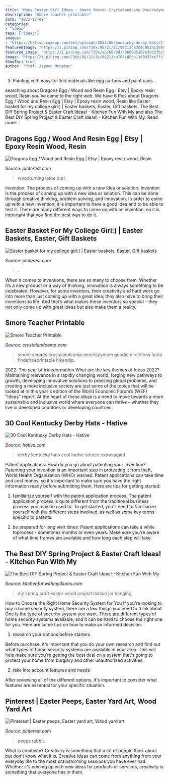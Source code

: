 ```yaml
---
title: "Mens Easter Gift Ideas ~ Smore Smores Crystalandcomp Onecrazymom Goodie Directions Fanta Findafreeprintable Hikendip"
description: "Smore teacher printable"
date: "2022-12-08"
categories:
- "ideas"
tags: ["ideas"]
images:
- "https://hative.com/wp-content/uploads/2014/06/kentucky-derby-hats/17-kentucky-derby-hats.jpg"
featuredImage: "https://i.pinimg.com/736x/96/21/3c/96213ca704c853a1160037ee7fc15c0f.jpg"
featured_image: "https://i.pinimg.com/736x/ab/60/9d/ab609d5107e3bd3fbc5985cec260d4c0--college-girls-gift-baskets.jpg"
image: "https://i.pinimg.com/736x/96/21/3c/96213ca704c853a1160037ee7fc15c0f.jpg"
ShowToc: true
author: "Prof. Jayson Monahan"
---
```



3. Painting with easy-to-find materials like egg cartons and paint cans.

	

		
searching about Dragons Egg / Wood and Resin Egg | Etsy | Epoxy resin wood, Resin you've came to the right web. We have 6 Pics about Dragons Egg / Wood and Resin Egg | Etsy | Epoxy resin wood, Resin like Easter basket for my college girl:) | Easter baskets, Easter, Gift baskets, The Best DIY Spring Project &amp; Easter Craft Ideas! - Kitchen Fun With My and also The Best DIY Spring Project &amp; Easter Craft Ideas! - Kitchen Fun With My. Read more:
		
    
## Dragons Egg / Wood And Resin Egg | Etsy | Epoxy Resin Wood, Resin

<img loading=lazy src="https://i.pinimg.com/736x/22/b8/4b/22b84b559ad50b4f95dfff1f96986cdb.jpg" onerror="this.onerror=null;this.src='https://tse4.mm.bing.net/th?id=OIP.TI1EcvRwJnQzgpMwCzoIfAHaKD&amp;pid=15.1';" alt="Dragons Egg / Wood and Resin Egg | Etsy | Epoxy resin wood, Resin">

_Source: pinterest.com_

>woodturning lathe burl. 

	

Invention: The process of coming up with a new idea or solution.
Invention is the process of coming up with a new idea or solution. This can be done through creative thinking, problem solving, and innovation. In order to come up with a new invention, it is important to have a good idea and to be able to test it. There are many different ways to come up with an invention, so it is important that you find the best way to do it.

    
## Easter Basket For My College Girl:) | Easter Baskets, Easter, Gift Baskets

<img loading=lazy src="https://i.pinimg.com/736x/ab/60/9d/ab609d5107e3bd3fbc5985cec260d4c0--college-girls-gift-baskets.jpg" onerror="this.onerror=null;this.src='https://tse2.mm.bing.net/th?id=OIP.B0kyqod3Orl2UECUEp1Z3gHaJ3&amp;pid=15.1';" alt="Easter basket for my college girl:) | Easter baskets, Easter, Gift baskets">

_Source: pinterest.com_

>. 

	

When it comes to inventions, there are so many to choose from. Whether it’s a new product or a way of thinking, innovation is always something to be celebrated. However, for some inventors, their creativity and hard work go into more than just coming up with a great idea; they also have to bring their inventions to life. And that’s what makes these inventors so special – they not only come up with great ideas but also make them a reality.

    
## Smore Teacher Printable

<img loading=lazy src="https://crystalandcomp.com/wp-content/uploads/2011/05/smore-printable-for-your-teacher.jpg" onerror="this.onerror=null;this.src='https://tse4.mm.bing.net/th?id=OIP.xJswVHwpeJ2urzapXUni_wHaLH&amp;pid=15.1';" alt="Smore Teacher Printable">

_Source: crystalandcomp.com_

>smore smores crystalandcomp onecrazymom goodie directions fanta findafreeprintable hikendip. 

	

2022: The year of transformation
What are the key themes of Ideas 2022? Maintaining relevance in a rapidly changing world, forging new pathways to growth, developing innovative solutions to pressing global problems, and creating a more inclusive society are just some of the topics that will be looked at in this year's edition of the World Economic Forum’s (WEF) "Ideas" report. At the heart of these ideas is a need to move towards a more sustainable and inclusive world where everyone can thrive – whether they live in developed countries or developing countries.

    
## 30 Cool Kentucky Derby Hats - Hative

<img loading=lazy src="https://hative.com/wp-content/uploads/2014/06/kentucky-derby-hats/17-kentucky-derby-hats.jpg" onerror="this.onerror=null;this.src='https://tse3.mm.bing.net/th?id=OIP.FTFVbK-bWex0bNH5iMVHCAHaLf&amp;pid=15.1';" alt="30 Cool Kentucky Derby Hats - Hative">

_Source: hative.com_

>derby kentucky hats cool hative source extravagant. 

	

Patent applications: How do you go about patenting your invention?
Patenting your invention is an important step in protecting it from theft, World Health Organization (WHO) warned. Patent applications can take time and cost money, so it's important to make sure you have the right information ready before submitting them. Here are tips for getting started:
1. familiarize yourself with the patent application process: The patent application process is quite different from the traditional business process you may be used to. To get started, you'll need to familiarize yourself with the different steps involved, as well as some key terms specific to patents.



2. be prepared for long wait times: Patent applications can take a while toprocess - sometimes months or even years. Make sure you're aware of what time frames are available and how long each step will take.



    
## The Best DIY Spring Project &amp; Easter Craft Ideas! - Kitchen Fun With My

<img loading=lazy src="https://kitchenfunwithmy3sons.com/wp-content/uploads/2016/02/the-best-diy-easter-and-spring-craft-ideas-7.jpg" onerror="this.onerror=null;this.src='https://tse3.mm.bing.net/th?id=OIP.XCh6hfHpBCWK5lipBPdoJgHaJ7&amp;pid=15.1';" alt="The Best DIY Spring Project &amp; Easter Craft Ideas! - Kitchen Fun With My">

_Source: kitchenfunwithmy3sons.com_

>diy spring craft easter wood project mason jar hanging. 

	

How to Choose the Right Home Security System for You
If you're looking to buy a home security system, there are a few things you need to think about. One is the type of security system you want. There are different types of home security systems available, and it can be hard to choose the right one for you. Here are some tips on how to make an informed decision: 
1. research your options before starters

Before purchase, it's important that you do your own research and find out what types of home security systems are available in your area. This will help make sure you're getting the best deal on a system that's going to protect your home from burglary and other unauthorized activities. 

2. take into account features and needs

After reviewing all of the different options, it's important to consider what features are essential for your specific situation.

    
## Pinterest | Easter Peeps, Easter Yard Art, Wood Yard Art

<img loading=lazy src="https://i.pinimg.com/736x/96/21/3c/96213ca704c853a1160037ee7fc15c0f.jpg" onerror="this.onerror=null;this.src='https://tse3.mm.bing.net/th?id=OIP.s6DPoeucQQ740XvkFGoRkQHaNB&amp;pid=15.1';" alt="Pinterest | Easter peeps, Easter yard art, Wood yard art">

_Source: pinterest.com_

>peeps rabbit. 

	

What is creativity?
Creativity is something that a lot of people think about but don't know what it is. Creative ideas can come from anything from your everyday life to the most brainstorming sessions you have ever had. Whether it's coming up with new ideas for products or services, creativity is something that everyone has in them.

